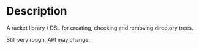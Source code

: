 # Description

A racket library / DSL for creating, checking and removing directory
trees.

Still very rough. API may change.

